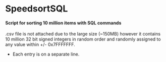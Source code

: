 # SpeedsortSQL
#### Script for sorting 10 million items with SQL commands
.csv file is not attached due to the large size (~150MB) however it contains 10 million 32 bit signed integers in random order and randomly assigned to any value within +/- 0x7FFFFFFF.
- Each entry is on a separate line.
